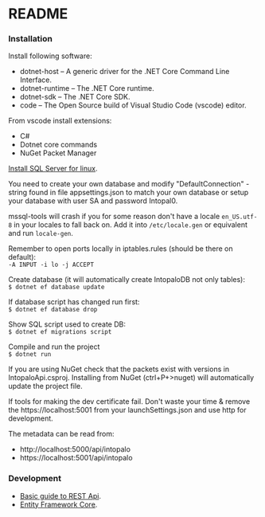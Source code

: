 README
=======

### Installation
Install following software:

  * dotnet-host    – A generic driver for the .NET Core Command Line Interface.
  * dotnet-runtime – The .NET Core runtime.
  * dotnet-sdk     – The .NET Core SDK.
  * code           – The Open Source build of Visual Studio Code (vscode) editor.

From vscode install extensions:

  * C#
  * Dotnet core commands
  * NuGet Packet Manager

[Install SQL Server for linux](https://docs.microsoft.com/en-us/sql/linux/quickstart-install-connect-ubuntu?view=sql-server-2017).

You need to create your own database and modify "DefaultConnection" -string found 
in file appsettings.json to match your own database or setup your database with 
user SA and password Intopal0. 

mssql-tools will crash if you for some reason don't have a locale `en_US.utf-8` in 
your locales to fall back on. Add it into `/etc/locale.gen` or equivalent and run 
`locale-gen`.

Remember to open ports locally in iptables.rules (should be there on default):  
`-A INPUT -i lo -j ACCEPT`

Create database (it will automatically create IntopaloDB not only tables):  
`$ dotnet ef database update`

If database script has changed run first:  
`$ dotnet ef database drop`

Show SQL script used to create DB:  
`$ dotnet ef migrations script`

Compile and run the project  
`$ dotnet run`

If you are using NuGet check that the packets exist with versions in IntopaloApi.csproj.
Installing from NuGet (ctrl+P+>nuget) will automatically update the project file.

If tools for making the dev certificate fail. Don't waste your time & remove
the https://localhost:5001 from your launchSettings.json and use http for development.

The metadata can be read from:

  * http://localhost:5000/api/intopalo
  * https://localhost:5001/api/intopalo

### Development
  * [Basic guide to REST Api](https://docs.microsoft.com/en-us/aspnet/core/tutorials/web-api-vsc?view=aspnetcore-2.1#create-the-database-context).
  * [Entity Framework Core](https://docs.microsoft.com/en-us/ef/#pivot=efcore).
